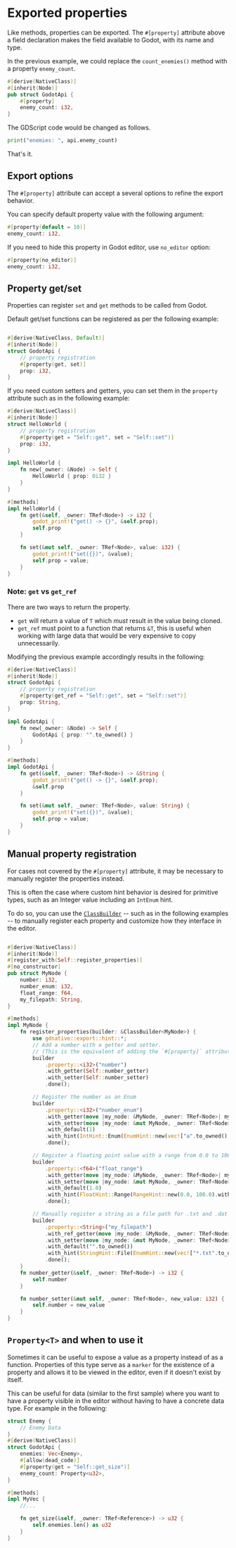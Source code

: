 # Exported properties

Like methods, properties can be exported. The `#[property]` attribute above a field declaration makes the field available to Godot, with its name and type.

In the previous example, we could replace the `count_enemies()` method with a property `enemy_count`.
```rust
#[derive(NativeClass)]
#[inherit(Node)]
pub struct GodotApi {
    #[property]
    enemy_count: i32,
}
```

The GDScript code would be changed as follows.
```python
print("enemies: ", api.enemy_count)
```

That's it.

## Export options

The `#[property]` attribute can accept a several options to refine the export behavior.

You can specify default property value with the following argument:

```rust
#[property(default = 10)]
enemy_count: i32,
```

If you need to hide this property in Godot editor, use `no_editor` option:

```rust
#[property(no_editor)]
enemy_count: i32,
```

## Property get/set

Properties can register `set` and `get` methods to be called from Godot.

Default get/set functions can be registered as per the following example:

```rs

#[derive(NativeClass, Default)]
#[inherit(Node)]
struct GodotApi {
    // property registration
    #[property(get, set)]
    prop: i32,
}
```

If you need custom setters and getters, you can set them in the `property` attribute such as in the following example:

```rust
#[derive(NativeClass)]
#[inherit(Node)]
struct HelloWorld {
    // property registration
    #[property(get = "Self::get", set = "Self::set")]
    prop: i32,
}

impl HelloWorld {
    fn new(_owner: &Node) -> Self {
        HelloWorld { prop: 0i32 }
    }
}

#[methods]
impl HelloWorld {
    fn get(&self, _owner: TRef<Node>) -> i32 {
        godot_print!("get() -> {}", &self.prop);
        self.prop
    }

    fn set(&mut self, _owner: TRef<Node>, value: i32) {
        godot_print!("set({})", &value);
        self.prop = value;
    }
}
```

### Note: `get` vs `get_ref`

There are two ways to return the property.
- `get` will return a value of `T` which _must_ result in the value being cloned. 
- `get_ref` must point to a function that returns `&T`, this is useful when working with large data that would be very expensive to copy unnecessarily.

Modifying the previous example accordingly results in the following:

```rust
#[derive(NativeClass)]
#[inherit(Node)]
struct GodotApi {
    // property registration
    #[property(get_ref = "Self::get", set = "Self::set")]
    prop: String,
}

impl GodotApi {
    fn new(_owner: &Node) -> Self {
        GodotApi { prop: "".to_owned() }
    }
}

#[methods]
impl GodotApi {
    fn get(&self, _owner: TRef<Node>) -> &String {
        godot_print!("get() -> {}", &self.prop);
        &self.prop
    }

    fn set(&mut self, _owner: TRef<Node>, value: String) {
        godot_print!("set({})", &value);
        self.prop = value;
    }
}
```

## Manual property registration

For cases not covered by the `#[property]` attribute, it may be necessary to manually register the properties instead.

This is often the case where custom hint behavior is desired for primitive types, such as an Integer value including an `IntEnum` hint.

To do so, you can use the [`ClassBuilder`](https://docs.rs/gdnative/latest/gdnative/prelude/struct.ClassBuilder.html) -- such as in the following examples -- to manually register each property and customize how they interface in the editor.

```rust

#[derive(NativeClass)]
#[inherit(Node)]
#[register_with(Self::register_properties)]
#[no_constructor]
pub struct MyNode {
    number: i32,
    number_enum: i32,
    float_range: f64,
    my_filepath: String,
}

#[methods]
impl MyNode {
    fn register_properties(builder: &ClassBuilder<MyNode>) {
        use gdnative::export::hint::*;
        // Add a number with a getter and setter. 
        // (This is the equivalent of adding the `#[property]` attribute for `number`)
        builder
            .property::<i32>("number")
            .with_getter(Self::number_getter)
            .with_setter(Self::number_setter)
            .done();

        // Register the number as an Enum
        builder
            .property::<i32>("number_enum")
            .with_getter(move |my_node: &MyNode, _owner: TRef<Node>| my_node.number_enum)
            .with_setter(move |my_node: &mut MyNode, _owner: TRef<Node>, new_value| my_node.number_enum = new_value)
            .with_default(1)
            .with_hint(IntHint::Enum(EnumHint::new(vec!["a".to_owned(), "b".to_owned(), "c".to_owned(), "d".to_owned()])))
            .done();

        // Register a floating point value with a range from 0.0 to 100.0 with a step of 0.1
        builder
            .property::<f64>("float_range")
            .with_getter(move |my_node: &MyNode, _owner: TRef<Node>| my_node.float_range)
            .with_setter(move |my_node: &mut MyNode, _owner: TRef<Node>, new_value| my_node.float_range = new_value)
            .with_default(1.0)
            .with_hint(FloatHint::Range(RangeHint::new(0.0, 100.0).with_step(0.1)))
            .done();

        // Manually register a string as a file path for .txt and .dat files.
        builder
            .property::<String>("my_filepath")
            .with_ref_getter(move |my_node: &MyNode, _owner: TRef<Node>| &my_node.my_filepath)
            .with_setter(move |my_node: &mut MyNode, _owner: TRef<Node>, new_value: String| my_node.my_filepath = new_value)
            .with_default("".to_owned())
            .with_hint(StringHint::File(EnumHint::new(vec!["*.txt".to_owned(), "*.dat".to_owned()])))
            .done();
    }
    fn number_getter(&self, _owner: TRef<Node>) -> i32 {
        self.number
    }

    fn number_setter(&mut self, _owner: TRef<Node>, new_value: i32) {
        self.number = new_value
    }
}
```

## `Property<T>` and when to use it

Sometimes it can be useful to expose a value as a property instead of as a function. Properties of this type serve as a `marker` for the existence of a property and allows it to be viewed in the editor, even if it doesn't exist by itself.

This can be useful for data (similar to the first sample) where you want to have a property visible in the editor without having to have a concrete data type.
For example in the following:

```rs
struct Enemy {
    // Enemy Data
}
#[derive(NativeClass)]
struct GodotApi {
    enemies: Vec<Enemy>,
    #[allow(dead_code)]
    #[property(get = "Self::get_size")]
    enemy_count: Property<u32>,
}

#[methods]
impl MyVec {
    //...

    fn get_size(&self, _owner: TRef<Reference>) -> u32 {
        self.enemies.len() as u32
    }
}
```